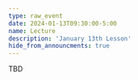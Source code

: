 ```yaml
---
type: raw_event
date: 2024-01-13T09:30:00-5:00
name: Lecture
description: 'January 13th Lesson'
hide_from_announcments: true
---
```


TBD